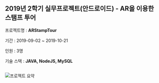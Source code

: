 ## 2019년 2학기 실무프로젝트(안드로이드) - AR을 이용한 스탬프 투어

프로젝트명 :  **ARStampTour**

기간 : 2019-09-02 ~ 2019-10-21

인원 : 3명

기술 스택 : **JAVA, NodeJS, MySQL**

##


![프로젝트 요약](https://user-images.githubusercontent.com/41800328/71977577-7b958d00-325c-11ea-85e2-e04fb7e6dae2.png)

